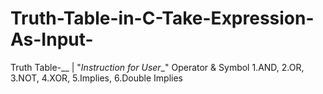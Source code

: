 # Truth-Table-in-C-Take-Expression-As-Input-
Truth Table-__ | "_Instruction for User__" Operator &amp; Symbol 1.AND, 2.OR, 3.NOT, 4.XOR, 5.Implies, 6.Double Implies
